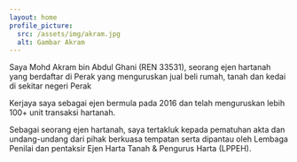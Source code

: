 ```yaml
---
layout: home
profile_picture:
  src: /assets/img/akram.jpg
  alt: Gambar Akram
---
```


<p>
Saya Mohd Akram bin Abdul Ghani (REN 33531), seorang ejen hartanah yang berdaftar di Perak yang menguruskan jual beli rumah, tanah dan kedai di sekitar negeri Perak 
</p>

<p>
Kerjaya saya sebagai ejen bermula pada 2016 dan telah menguruskan lebih 100+ unit transaksi hartanah.
</p>

<p>
Sebagai seorang ejen hartanah, saya tertakluk kepada pematuhan akta dan undang-undang dari pihak berkuasa tempatan serta dipantau oleh Lembaga Penilai dan pentaksir Ejen Harta Tanah & Pengurus Harta (LPPEH).
</p>

